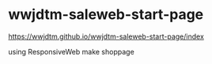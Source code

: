 # wwjdtm-saleweb-start-page
https://wwjdtm.github.io/wwjdtm-saleweb-start-page/index

using ResponsiveWeb 
make shoppage
